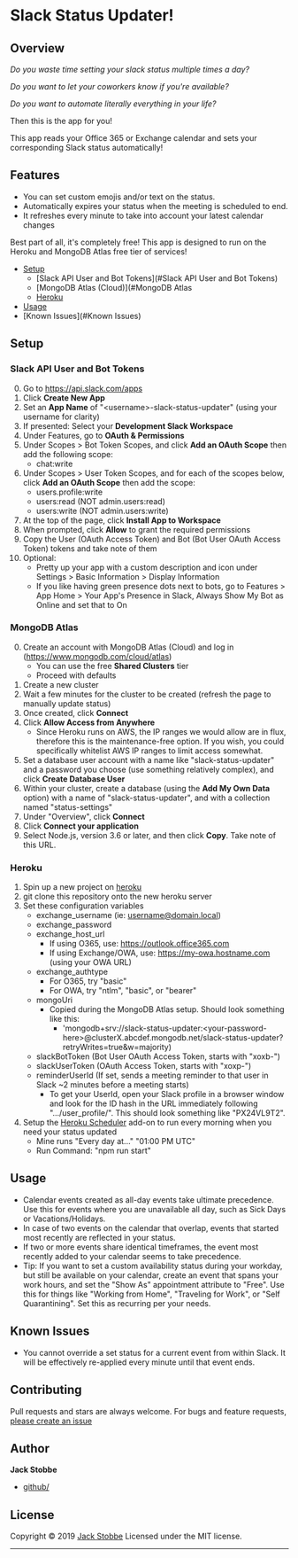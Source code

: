 # Slack Status Updater!

## Overview
_Do you waste time setting your slack status multiple times a day?_

_Do you want to let your coworkers know if you're available?_

_Do you want to automate literally everything in your life?_

Then this is the app for you!

This app reads your Office 365 or Exchange calendar and sets your corresponding Slack status automatically!

## Features

- You can set custom emojis and/or text on the status.
- Automatically expires your status when the meeting is scheduled to end.
- It refreshes every minute to take into account your latest calendar changes

Best part of all, it's completely free! This app is designed to run on the Heroku and MongoDB Atlas free tier of services!

- [Setup](#Setup)
  - [Slack API User and Bot Tokens](#Slack API User and Bot Tokens)
  - [MongoDB Atlas (Cloud)](#MongoDB Atlas
  - [Heroku](#Heroku)
- [Usage](#Usage)
- [Known Issues](#Known Issues)

## Setup
### Slack API User and Bot Tokens
0) Go to https://api.slack.com/apps
0) Click **Create New App**
0) Set an **App Name** of "\<username\>-slack-status-updater" (using your username for clarity)
0) If presented: Select your **Development Slack Workspace**
0) Under Features, go to **OAuth & Permissions**
0) Under Scopes > Bot Token Scopes, and click **Add an OAuth Scope** then add the following scope:
    - chat:write
0) Under Scopes > User Token Scopes, and for each of the scopes below, click **Add an OAuth Scope** then add the scope:
    - users.profile:write
    - users:read (NOT admin.users:read)
    - users:write (NOT admin.users:write)
0) At the top of the page, click **Install App to Workspace**
0) When prompted, click **Allow** to grant the required permissions
0) Copy the User (OAuth Access Token) and Bot (Bot User OAuth Access Token) tokens and take note of them
0) Optional:
   - Pretty up your app with a custom description and icon under Settings > Basic Information > Display Information
   - If you like having green presence dots next to bots, go to Features > App Home > Your App's Presence in Slack, Always Show My Bot as Online and set that to On

### MongoDB Atlas
0) Create an account with MongoDB Atlas (Cloud) and log in (https://www.mongodb.com/cloud/atlas)
    - You can use the free **Shared Clusters** tier
    - Proceed with defaults
0) Create a new cluster
0) Wait a few minutes for the cluster to be created (refresh the page to manually update status)
0) Once created, click **Connect**
0) Click **Allow Access from Anywhere**
   - Since Heroku runs on AWS, the IP ranges we would allow are in flux, therefore this is the maintenance-free option. If you wish, you could specifically whitelist AWS IP ranges to limit access somewhat.
0) Set a database user account with a name like "slack-status-updater" and a password you choose (use something relatively complex), and click **Create Database User**
0) Within your cluster, create a database (using the **Add My Own Data** option) with a name of "slack-status-updater", and with a collection named
"status-settings"
0) Under "Overview", click **Connect**
0) Click **Connect your application**
0) Select Node.js, version 3.6 or later, and then click **Copy**. Take note of this URL.

### Heroku
1) Spin up a new project on [heroku](https://devcenter.heroku.com/articles/free-dyno-hours)
2) git clone this repository onto the new heroku server
3) Set these configuration variables
    - exchange_username (ie: username@domain.local)
    - exchange_password
    - exchange_host_url
      - If using O365, use: https://outlook.office365.com
      - If using Exchange/OWA, use: https://my-owa.hostname.com (using your OWA URL)
    - exchange_authtype
      - For O365, try "basic"
      - For OWA, try "ntlm", "basic", or "bearer"
    - mongoUri
      - Copied during the MongoDB Atlas setup. Should look something like this:
        - 'mongodb+srv://slack-status-updater:\<your-password-here\>@clusterX.abcdef.mongodb.net/slack-status-updater?retryWrites=true&w=majority)
    - slackBotToken (Bot User OAuth Access Token, starts with "xoxb-")
    - slackUserToken (OAuth Access Token, starts with "xoxp-")
    - reminderUserId (If set, sends a meeting reminder to that user in Slack ~2 minutes before a meeting starts)
      - To get your UserId, open your Slack profile in a browser window and look for the ID hash in the URL immediately following ".../user_profile/". This should look something like "PX24VL9T2".
4) Setup the [Heroku Scheduler](https://elements.heroku.com/addons/scheduler) add-on to run every morning when you need your status updated
    - Mine runs "Every day at..." "01:00 PM UTC"
    - Run Command: "npm run start"

## Usage
- Calendar events created as all-day events take ultimate precedence. Use this for events where you are unavailable all day, such as Sick Days or Vacations/Holidays.
- In case of two events on the calendar that overlap, events that started most recently are reflected in your status.
- If two or more events share identical timeframes, the event most recently added to your calendar seems to take precedence.
- Tip: If you want to set a custom availability status during your workday, but still be available on your calendar, create an event that spans your work hours, and set the "Show As" appointment attribute to "Free". Use this for things like "Working from Home", "Traveling for Work", or "Self Quarantining". Set this as recurring per your needs.

## Known Issues
- You cannot override a set status for a current event from within Slack. It will be effectively re-applied every minute until that event ends.

## Contributing

Pull requests and stars are always welcome. For bugs and feature requests, [please create an issue](https://github.com/jjstobbe/slack-status-updater/issues)

## Author

**Jack Stobbe**

* [github/](https://github.com/jjstobbe)

## License

Copyright © 2019 [Jack Stobbe](https://jjstobbe.github.io)
Licensed under the MIT license.

***
